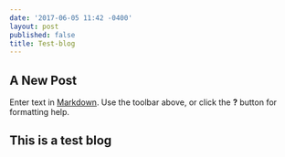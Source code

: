 ```yaml
---
date: '2017-06-05 11:42 -0400'
layout: post
published: false
title: Test-blog
---
```

## A New Post

Enter text in [Markdown](http://daringfireball.net/projects/markdown/). Use the toolbar above, or click the **?** button for formatting help.


## This is a test blog